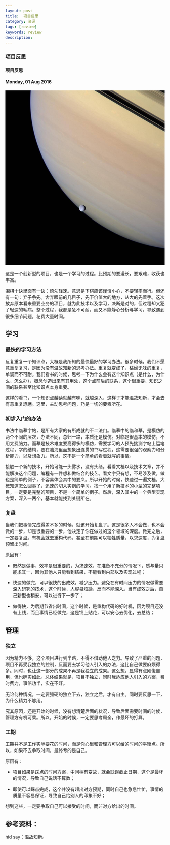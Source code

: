 ```yaml
---
layout: post
title:  项目反思
category: 资源
tags: [review]
keywords: review
description:
---
```


### 项目反思

#### 项目反思

#### Monday, 01 Aug 2016

![cassini](/../../assets/img/resource/2016/cassini_2.jpg)

这是一个创新型的项目，也是一个学习的过程。比预期的要漫长，要艰难，收获也丰富。

围棋十诀里面有一诀：慎勿轻速。意思是下棋应该谨慎小心，不要轻率而行。但还有一句：弃子争先。舍弃眼前的几目子，先下价值大的地方，从大的先着手。这次放弃原本看来重要业务的项目，就为此技术以及学习，决断是对的，但过程却又犯了轻速的毛病。整个过程，我都是急不可耐，而又不能静心分析与学习，导致遇到很多细节问题，花费大量时间。

## 学习

### 最快的学习方法

反复重复一个知识点，大概是我所知的最快最好的学习办法。很多时候，我们不愿意重复复习，是因为没有温故知新的思考办法。重复就变成了，枯燥无味的重复，单调而不可耐。我们看书的时候，思考一下为什么会有这个知识点（是什么，为什么，怎么办），概念创造出来有其用处，这个点前后的联系，这个很重要，知识之间的联系甚至比知识点本身重要。

这样的看书，一个知识点越读就越有味，就越深入，这样子才能温故知新，才会去有意重复琢磨。这里，主动思考问题，乃是一切的要素所在。

### 初步入门的办法

书法中临摹字帖，是所有大家的有所成就的不二法门。临摹中的临和摹，是模仿的两个不同的层次，办法不同，总归一路，本质还是模仿。对临是很基本的模仿，不用太费脑力。而摹是技术难度要高得多的模仿，需要学习的人预先揣测字帖上运笔过程，字的结构，要在脑海里面想象出连贯的书写过程，这需要很强的观察力和分析能力，以及想象力。所以，这不是一个简单的看着就写的事情。

接触一个新的技术，开始可能一头雾水，没有头绪。看看文档以及技术文章，并不能解决这个问题，编程有一件想和做结合的技艺。看文字只有想，不易涉及做，做也是简单的例子，不容易体会其中的要义。所以开始的时候，快速过一遍文档，大概知道怎么回事了，迅速的切入实例的学习。找一个用了新技术的小型的完整项目，一定要是完整的项目，不是一个简单的例子。然后，深入其中的一个典型实现方案，深入一两个，基本就能找到关键所在。

### 复盘

当我们把事情完成得差不多的时候，就该开始复盘了。这是很多人不会做，也不会做的一步，却是很重要的一步，他决定了你在做过的这个领域的深度。做完之后，一定要复盘。有机会就去重构代码，甚至在前期可以牺牲质量，以求速度，为复盘预留出时间。

原因有：

- 既然是做事，效率是很重要的，为求速效，在准备不充分的情况下，质与量只能求其一，因为其他人只能看到结果，不能看到内部以及实现过程；

- 快速的做完，可以很快的出成效，减少压力。避免在有时间压力的情况做需要深入研究的技术，这个时候，人容易烦躁，反而不能深入。当有成效之后，自己新型也稍安，可以进行下一步了；

- 做得快，为后期节省出时间，这个时候，是重构代码的好时机，因为项目还没有上线，而且事情已经做完，这是锦上贴花，可以安心去优化，去总结；

## 管理

### 独立

因为精力不够，这个项目进行到半路，不得不借助他人之力。导致了严重的问题，项目不再受我独立的控制，反而要去学习他人引入的办法，这比自己做要麻烦得多。同时，也让这一部分的成果不再是我独立的成果。这么想，显得有点刚愎自用，但也确实如此。总体结果就是，项目不独立，同时我适应他人引入的方案，费时费力，事倍功半，实在不好。

无论何种情况，一定要强硬的独立下去，独立之后，才有自主。同时要反思一下，为什么精力不够用。

究其原因，还是开始的时候，没有想清楚后面的状况，导致后面需要时间的时候，管理方有机可乘。所以，开始的时候，一定要思考周全，作最坏的打算。

### 工期

工期并不是工作实际要花的时间，而是你心里和管理方可以给的时间的平衡点。所以，如果不去争取时间，最终亏的是自己。

原因有：

- 项目如果是踩点的时间方案，中间稍有变故，就会耽误截止日期，这个是最坏的情况，导致自己说话不算数；

- 即使可以踩点完成，这个并没有超出对方预期，同时自己也急急忙忙，事情的质量不容易保证，导致自己给别人的印象不好；

想到这些，一定要争取自己可以接受的时间，而非对方给出的时间。


## 参考资料：

hid say：温故知新。
